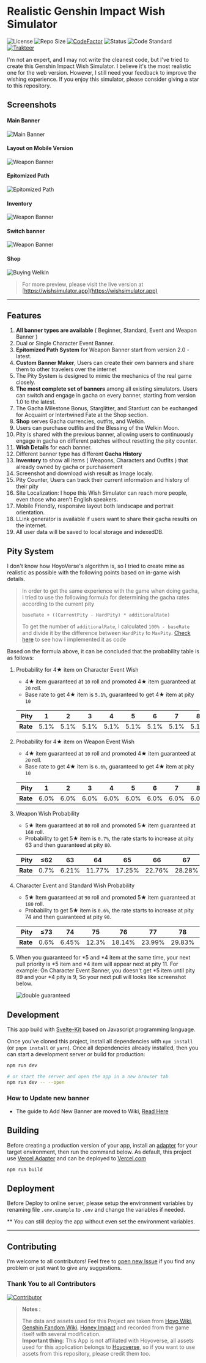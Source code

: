 # Realistic Genshin Impact Wish Simulator

![License](https://badgen.net/github/license/Mantan21/Genshin-Impact-Wish-Simulator?icon:github) ![Repo Size](https://img.shields.io/github/repo-size/Mantan21/Genshin-Impact-Wish-Simulator?color=fa0) [![CodeFactor](https://www.codefactor.io/repository/github/mantan21/genshin-impact-wish-simulator/badge)](https://www.codefactor.io/repository/github/Mantan21/genshin-impact-wish-simulator) ![Status](https://badgen.net/github/checks/Mantan21/Genshin-Impact-Wish-Simulator) ![Code Standard](https://badgen.net/badge/code%20style/standard/f2a) [![Trakteer](https://badgen.net/badge/Trakteer/Mantan21/BE1E2D)](https://trakteer.id/mantan21)

I'm not an expert, and I may not write the cleanest code, but I've tried to create this Genshin Impact Wish Simulator. I believe it's the most realistic one for the web version. However, I still need your feedback to improve the wishing experience. If you enjoy this simulator, please consider giving a star to this repository.

## Screenshots

#### Main Banner

![Main Banner](static/meta-picture.jpg)

#### Layout on Mobile Version

![Weapon Banner](screenshot/mobile-weapon.jpg)

#### Epitomized Path

![Epitomized Path](screenshot/epitomized-path.jpg)

#### Inventory

![Weapon Banner](screenshot/inventory.jpg)

#### Switch banner

![Weapon Banner](screenshot/switch-banner.jpg)

#### Shop

![Buying Welkin](https://user-images.githubusercontent.com/13815468/212980583-7539f527-c6bb-4005-8322-8996b59937fe.gif)

> For more preview, please visit the live version at [https://wishsimulator.app](https://wishsimulator.app)

---

## Features

1. **All banner types are available** ( Beginner, Standard, Event and Weapon Banner )
2. Dual or Single Character Event Banner.
3. **Epitomized Path System** for Weapon Banner start from version 2.0 - latest.
4. **Custom Banner Maker**, Users can create their own banners and share them to other travelers over the internet
5. The Pity System is designed to mimic the mechanics of the real game closely.
6. **The most complete set of banners** among all existing simulators. Users can switch and engage in gacha on every banner, starting from version 1.0 to the latest.
7. The Gacha Milestone Bonus, Starglitter, and Stardust can be exchanged for Acquaint or Intertwined Fate at the Shop section.
8. **Shop** serves Gacha currencies, outfits, and Welkin.
9. Users can purchase outfits and the Blessing of the Welkin Moon.
10. Pity is shared with the previous banner, allowing users to continuously engage in gacha on different patches without resetting the pity counter.
11. **Wish Details** for each banner.
12. Different banner type has different **Gacha History**
13. **Inventory** to show all items ( Weapons, Characters and Outfits ) that already owned by gacha or purchasement
14. Screenshot and download wish result as Image localy.
15. Pity Counter, Users can track their current information and history of their pity
16. Site Localization: I hope this Wish Simulator can reach more people, even those who aren't English speakers.
17. Mobile Friendly, responsive layout both landscape and portrait orientation.
18. LLink generator is available if users want to share their gacha results on the internet.
19. All user data will be saved to local storage and indexedDB.

## Pity System

I don't know how HoyoVerse's algorithm is, so I tried to create mine as realistic as possible with the following points based on in-game wish details.

> In order to get the same experience with the game when doing gacha, I tried to use the following formula for determining the gacha rates according to the current pity
>
> `baseRate + ((CurrentPity - HardPity) * additionalRate)`
>
> To get the number of `additionalRate`, I calculated `100% - baseRate` and divide it by the difference between `HardPity` to `MaxPity`.
> [Check here](https://github.com/Mantan21/Genshin-Impact-Wish-Simulator/blob/master/src/lib/helpers/gacha/probabilities.js#L4-L19) to see how I implemented it as code

Based on the formula above, it can be concluded that the probability table is as follows:

1. Probability for 4★ item on Character Event Wish

   - 4★ item guaranteed at `10` roll and promoted 4★ item guaranteed at `20` roll.
   - Base rate to get 4★ item is `5.1%`, guaranteed to get 4★ item at pity `10`

   | **Pity** |  1   |  2   |  3   |  4   |  5   |  6   |  7   |  8   |   9    | ≥10  |
   | -------: | :--: | :--: | :--: | :--: | :--: | :--: | :--: | :--: | :----: | :--: |
   | **Rate** | 5.1% | 5.1% | 5.1% | 5.1% | 5.1% | 5.1% | 5.1% | 5.1% | 52.55% | 100% |

2. Probability for 4★ item on Weapon Event Wish

   - 4★ item guaranteed at `10` roll and promoted 4★ item guaranteed at `20` roll.
   - Base rate to get 4★ item is `6.6%`, guaranteed to get 4★ item at pity `10`

   | **Pity** |  1   |  2   |  3   |  4   |  5   |  6   |  7   |  8   |   9   | ≥10  |
   | -------: | :--: | :--: | :--: | :--: | :--: | :--: | :--: | :--: | :---: | :--: |
   | **Rate** | 6.0% | 6.0% | 6.0% | 6.0% | 6.0% | 6.0% | 6.0% | 6.0% | 53.0% | 100% |

3. Weapon Wish Probability

   - 5★ Item guaranteed at `80` roll and promoted 5★ item guaranteed at `160` roll.
   - Probability to get 5★ item is `0.7%`, the rate starts to increase at pity 63 and then guaranteed at pity `80`.

   | **Pity** | ≤62  |  63   |   64   |   65   |   66   |   67   |   68   |   69   |   70   |   71   |   72   |   73   |  74   |   75   |   76   |   77   |   78   |   79   | ≥80  |
   | -------: | :--: | :---: | :----: | :----: | :----: | :----: | :----: | :----: | :----: | :----: | :----: | :----: | :---: | :----: | :----: | :----: | :----: | :----: | :--: |
   | **Rate** | 0.7% | 6.21% | 11.77% | 17.25% | 22.76% | 28.28% | 33.80% | 39.31% | 44.83% | 50.35% | 55.86% | 61.38% | 66.9% | 72.41% | 77.93% | 83.45% | 88.96% | 94.48% | 100% |

4. Character Event and Standard Wish Probability

   - 5★ Item guaranteed at `90` roll and promoted 5★ item guaranteed at `180` roll.
   - Probability to get 5★ item is `0.6%`, the rate starts to increase at pity 74 and then guaranteed at pity `90`.

   | **Pity** | ≤73  |  74   |  75   |   76   |   77   |   78   |   79   |   80   |   81   |   82   |   83   |   84   |   85   |   86   |   87   |   88   |   89   | ≥90  |
   | -------: | :--: | :---: | :---: | :----: | :----: | :----: | :----: | :----: | :----: | :----: | :----: | :----: | :----: | :----: | :----: | :----: | :----: | :--: |
   | **Rate** | 0.6% | 6.45% | 12.3% | 18.14% | 23.99% | 29.83% | 35.68% | 41.53% | 47.38% | 53.22% | 59.07% | 64.92% | 70.76% | 76.61% | 82.46% | 88.30% | 94.15% | 100% |

5. When you guaranteed for *5 and *4 item at the same time, your next pull priority is *5 item and *4 item will appear next at pity 11. For example: On Character Event Banner, you doesn't get *5 item until pity 89 and your *4 pity is 9, So your next pull will looks like screenshot below.

   ![double guaranteed](screenshot/double-guaranteed.png)

## Development

This app build with [Svelte-Kit](https://kit.svelte.dev/) based on Javascript programming language.

Once you've cloned this project, install all dependencies with `npm install` (or `pnpm install` or `yarn`). Once all dependencies already installed, then you can start a development server or build for production:

```bash
npm run dev

# or start the server and open the app in a new browser tab
npm run dev -- --open
```

### How to Update new banner

- The guide to Add New Banner are moved to Wiki, [Read Here](https://github.com/Mantan21/Genshin-Impact-Wish-Simulator/wiki/How-to-Add-more-Banner)

## Building

Before creating a production version of your app, install an [adapter](https://kit.svelte.dev/docs/adapters) for your target environment, then run the command below. As default, this project use [Vercel Adapter](https://github.com/sveltejs/kit/tree/master/packages/adapter-vercel) and can be deployed to [Vercel.com](https://vercel.com)

```bash
npm run build
```

## Deployment

Before Deploy to online server, please setup the environment variables by renaming file `.env.example` to `.env` and change the variables if needed.

\*\* You can still deploy the app without even set the environment variables.

---

## Contributing

I'm welcome to all contributors! Feel free to [open new Issue](https://github.com/Mantan21/Genshin-Impact-Wish-Simulator/issues/new) if you find any problem or just want to give any suggestions.

### Thank You to all Contributors

[![Contributor](https://contrib.rocks/image?repo=Mantan21/Genshin-Impact-Wish-Simulator)](https://github.com/Mantan21/Genshin-Impact-Wish-Simulator/graphs/contributors)

> **Notes :**
>
> The data and assets used for this Project are taken from [Hoyo Wiki](https://wiki.hoyolab.com/), [Genshin Fandom Wiki](https://genshin-impact.fandom.com/wiki/Genshin_Impact_Wiki), [Honey Impact](https://genshin.honeyhunterworld.com/) and recorded from the game itself with several modification. <br/> **Important thing**: This App is not affiliated with Hoyoverse, all assets used for this application belongs to [Hoyoverse](http://hoyoverse.com/), so if you want to use assets from this repository, please credit them too.
